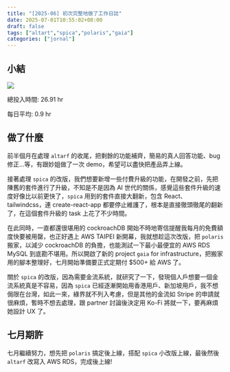 ```yaml
---
title: "[2025-06] 初次完整地做了工作日誌"
date: 2025-07-01T10:55:02+08:00
draft: false
tags: ["altart","spica","polaris","gaia"]
categories: ["jornal"]
---
```

<!--more-->
## 小結
<div >
<img src="/images/journal-2025-06.png" >
</div>

總投入時間: 26.91 hr

每日平均: 0.9 hr

## 做了什麼

前半個月在處理 `altarf` 的收尾，把剩餘的功能補齊，簡易的真人回答功能、bug 修正...等，有跟妙姐做了一次 demo，希望可以盡快把產品弄上線。

接著處理 `spica` 的改版，我們想要新增一些付費升級的功能，在開發之前，先把陳舊的套件進行了升級，不知是不是因為 AI 世代的關係，感覺這些套件升級的速度好像比以前更快了，`spica` 用到的套件直接大翻新，包含 React、tailwindcss，連 create-react-app 都要停止維護了，根本是直接徹頭徹尾的翻新了，在這個套件升級的 task 上花了不少時間。

在此同時，一直都還很堪用的 cockroachDB 開始不時地寄信提醒我每月的免費額度快要被用罄，也正好遇上 AWS TAIPEI 新開幕，我就想趁這次改版，把 `polaris` 搬家，以減少 cockroachDB 的負擔，也能測試一下最小最便宜的 AWS RDS MySQL 到底勘不堪用。所以開啟了新的 project `gaia` for infrastructure，把搬家用的腳本整理好，七月開始準備要正式定期付 $500+ 給 AWS 了。

關於 `spica` 的改版，因為需要金流系統，就研究了一下，發現個人戶想要一個金流系統真是不容易，因為 `spica` 已經逐漸開始用香港用戶、新加坡用戶，我不想侷限在台灣，如此一來，綠界就不列入考慮，但是其他的金流如 Stripe 的申請就很麻煩，暫時不想去處理，跟 partner 討論後決定用 Ko-Fi 將就一下，要再麻煩她設計 UX 了。

## 七月期許

七月繼續努力，想先把 `polaris` 搞定後上線，搭配 `spica` 小改版上線，最後然後 `altarf` 改寫入 AWS RDS，完成後上線!
